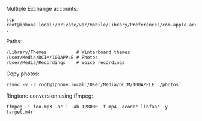 Multiple Exchange accounts:

    scp root@iphone.local:/private/var/mobile/Library/Preferences/com.apple.accountsettings.plist .

Paths:

    /Library/Themes           # Winterboard themes
    /User/Media/DCIM/100APPLE # Photos
    /User/Media/Recordings    # Voice recordings

Copy photos:

    rsync -v -r root@iphone.local:/User/Media/DCIM/100APPLE ./photos

Ringtone conversion using ffmpeg:

    ffmpeg -i foo.mp3 -ac 1 -ab 128000 -f mp4 -acodec libfaac -y target.m4r
